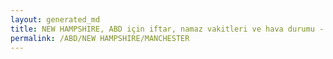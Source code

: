 ```yaml
---
layout: generated_md
title: NEW HAMPSHIRE, ABD için iftar, namaz vakitleri ve hava durumu - ilçe/eyalet seç
permalink: /ABD/NEW HAMPSHIRE/MANCHESTER
---
```


<script type="text/javascript">
  var country = ABD;
  var city = NEW HAMPSHIRE;
  var state = MANCHESTER;
  var lat = 72;
  var lon = 21;
</script>
